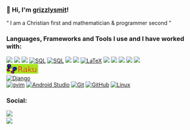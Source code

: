 ### 🤠 Hi, I'm [grizzlysmit](https://www.smit.id.au/)!
&ldquo; I am a Christian first and mathematician & programmer second &rdquo;

### Languages, Frameworks and Tools I use and I have worked with:
[![](https://img.shields.io/badge/-Python-555555?style=round&logo=Python)](https://www.python.org/)
[![](https://img.shields.io/badge/-C-555555?style=round&logo=c)](https://www.cprogramming.com/)
[![](https://img.shields.io/badge/-C++-555555?style=round&logo=C%2B%2B)](https://isocpp.org/)
[![SQL](https://img.shields.io/badge/-SQL-555555?style=round&logo=mariadb)](https://mariadb.org/)
[![SQL](https://img.shields.io/badge/-SQL-555555?style=round&logo=postgresql)](https://www.postgresql.org/)
[![](https://img.shields.io/badge/-Perl-darkblue?style=round&logo=Perl)](https://www.perl.org/)
[![](https://img.shields.io/badge/-Fortran-cyan?style=round&logo=css3)](https://www.fortran.com/)
[![LaTeX](https://img.shields.io/badge/-LaTeX-555555?style=round&logo=latex)](https://www.latex-project.org/)
[![](https://img.shields.io/badge/-Pascal-purple?style=round&logo=https%3A%2F%2Fwww.freepascal.org%2Ffavicon.ico)](https://www.freepascal.org/)
[![](https://img.shields.io/badge/-Delphi-purple?style=round&logo=delphi)](https://en.wikipedia.org/wiki/Delphi_(software))
[![](https://img.shields.io/badge/-Lazarus-purple?style=round&logo=lazarus)](https://www.lazarus-ide.org/)
[![](https://img.shields.io/badge/-Mercury-blue?style=round&logo=mercury)](https://mercurylang.org/)
[![](https://img.shields.io/badge/-Prolog-yellow?style=round&logo=prolog)](http://www.gprolog.org/)
<br>
[![](images/raku-small.png)](https://www.raku.org/)
<br>
[![Django](https://img.shields.io/badge/-Django-333333?style=round&logo=django&logoColor=F05032)](https://www.djangoproject.com/)
<br>
[![gvim](https://img.shields.io/badge/-GVim-111111?style=round&logo=vim)](https://www.vim.org/)
[![Android Studio](https://img.shields.io/badge/-Android-111111?style=round&logo=android)](https://www.android.com/)
[![Git](https://img.shields.io/badge/-Git-111111?style=round&logo=git&logoColor=F05032)](https://git-scm.com/)
[![GitHub](https://img.shields.io/badge/-GitHub-111111?style=round&logo=github&logoColor=181717)](https://github.com/)
[![Linux](https://img.shields.io/badge/-Linux-111111?style=round&logo=linux&logoColor=FCC624)](https://www.linux.org/)

<!-- [![](https://img.shields.io/badge/-Raku-lime?style=round&logo=perl6)](https://www.raku.org/) -->

### Social:
[![](https://img.shields.io/badge/Facebook-Francis%20Grizzly%20Smit-blue)](https://www.facebook.com/grizzlysmit/)<br>
[![](https://img.shields.io/badge/Instagram-%40grizzlysmit-purple)](https://www.instagram.com/grizzlysmit/)

